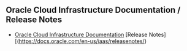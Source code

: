 ## Oracle Cloud Infrastructure Documentation / Release Notes
* [Oracle Cloud Infrastructure Documentation](https://docs.oracle.com/en-us/iaas/Content/home.htm)
 [Release Notes][(https://docs.oracle.com/en-us/iaas/releasenotes/)
